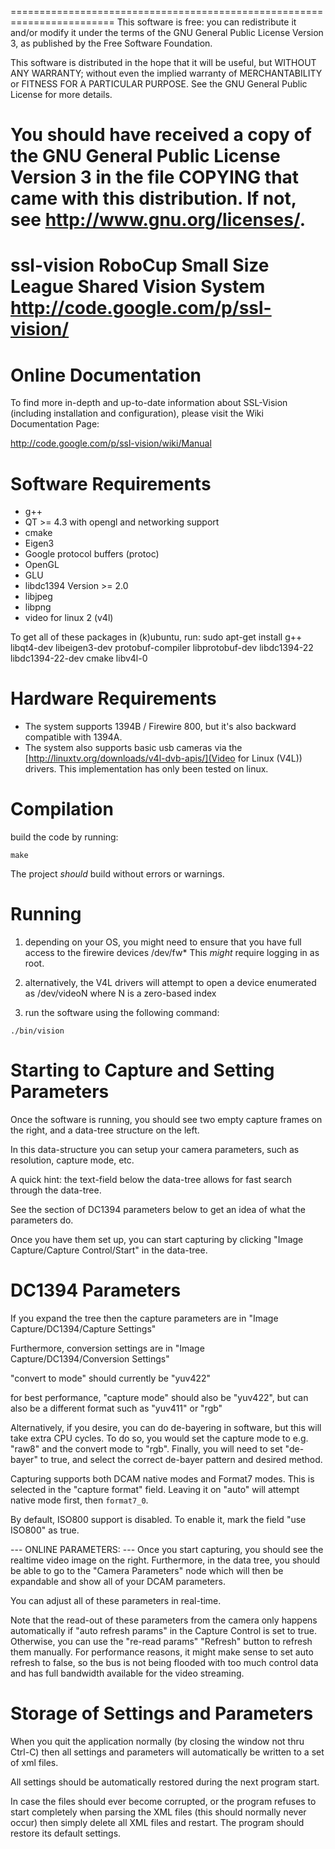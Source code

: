 ========================================================================
  This software is free: you can redistribute it and/or modify
  it under the terms of the GNU General Public License Version 3,
  as published by the Free Software Foundation.

  This software is distributed in the hope that it will be useful,
  but WITHOUT ANY WARRANTY; without even the implied warranty of
  MERCHANTABILITY or FITNESS FOR A PARTICULAR PURPOSE.  See the
  GNU General Public License for more details.

  You should have received a copy of the GNU General Public License
  Version 3 in the file COPYING that came with this distribution.
  If not, see <http://www.gnu.org/licenses/>.
========================================================================
 ssl-vision
 RoboCup Small Size League Shared Vision System 
 http://code.google.com/p/ssl-vision/
========================================================================
 
Online Documentation
========================

  To find more in-depth and up-to-date information about SSL-Vision
  (including installation and configuration), please visit the Wiki
  Documentation Page:

  http://code.google.com/p/ssl-vision/wiki/Manual
 
Software Requirements
========================
 * g++
 * QT >= 4.3 with opengl and networking support
 * cmake
 * Eigen3
 * Google protocol buffers (protoc)
 * OpenGL
 * GLU
 * libdc1394 Version >= 2.0
 * libjpeg
 * libpng
 * video for linux 2 (v4l)

To get all of these packages in (k)ubuntu, run:
sudo apt-get install g++ libqt4-dev libeigen3-dev protobuf-compiler libprotobuf-dev libdc1394-22 libdc1394-22-dev cmake libv4l-0


Hardware Requirements
========================
 * The system supports 1394B / Firewire 800, but it's also backward compatible with 1394A.
 * The system also supports basic usb cameras via the [http://linuxtv.org/downloads/v4l-dvb-apis/](Video for Linux (V4L)) drivers. This implementation has only been tested on linux.

Compilation
===============
 build the code by running:

    make

 The project *should* build without errors or warnings.

 Running
===============
  1. depending on your OS, you might need to ensure that you
     have full access to the firewire devices /dev/fw*
     This *might* require logging in as root.

  2. alternatively, the V4L drivers will attempt to open a 
     device enumerated as /dev/videoN where N is a zero-based index

  3. run the software using the following command:

    ./bin/vision

Starting to Capture and Setting Parameters
============================================
   Once the software is running, you should see two empty capture frames
   on the right, and a data-tree structure on the left.

   In this data-structure you can setup your camera parameters,
   such as resolution, capture mode, etc.

   A quick hint: the text-field below the data-tree allows for
   fast search through the data-tree.

   See the section of DC1394 parameters below to get an idea of what the
   parameters do.

   Once you have them set up, you can start capturing by clicking
   "Image Capture/Capture Control/Start"
   in the data-tree.

 DC1394 Parameters
===================
   If you expand the tree then the capture parameters are in
   "Image Capture/DC1394/Capture Settings"
   
   Furthermore, conversion settings are in
   "Image Capture/DC1394/Conversion Settings"

   "convert to mode" should currently be "yuv422"

   for best performance, "capture mode" should also be "yuv422",
   but can also be a different format such as "yuv411" or "rgb"

   Alternatively, if you desire, you can do de-bayering in software,
   but this will take extra CPU cycles. To do so, you would set the
   capture mode to e.g. "raw8" and the convert mode to "rgb". Finally,
   you will need to set "de-bayer" to true, and select the correct
   de-bayer pattern and desired method.

   Capturing supports both DCAM native modes and Format7 modes.
   This is selected in the "capture format" field. Leaving it on
   "auto" will attempt native mode first, then `format7_0`.

   By default, ISO800 support is disabled. To enable it, mark the
   field "use ISO800" as true.

   --- ONLINE PARAMETERS: ---
   Once you start capturing, you should see the realtime video image
   on the right.
   Furthermore, in the data tree, you should be able to go to the
   "Camera Parameters" node which will then be expandable and show
   all of your DCAM parameters.

   You can adjust all of these parameters in real-time.

   Note that the read-out of these parameters from the camera
   only happens automatically if "auto refresh params" in the
   Capture Control is set to true. Otherwise, you can use
   the "re-read params" "Refresh" button to refresh them manually.
   For performance reasons, it might make sense to set auto refresh
   to false, so the bus is not being flooded with too much control
   data and has full bandwidth available for the video streaming.

 Storage of Settings and Parameters 
====================================

   When you quit the application normally (by closing the window
   not thru Ctrl-C) then all settings and parameters will
   automatically be written to a set of xml files.

   All settings should be automatically restored during the next
   program start.

   In case the files should ever become corrupted, or the
   program refuses to start completely when parsing the XML files
   (this should normally never occur) then simply delete all
   XML files and restart. The program should restore its default
   settings.
